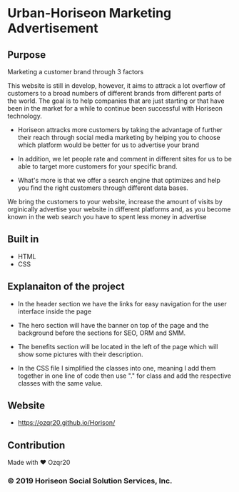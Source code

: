 
# Urban-Horiseon Marketing Advertisement

## Purpose 
Marketing a customer brand through 3 factors 

This website is still in develop, however, it aims to attrack a lot overflow of customers to a broad numbers of different brands from different parts of the world.
       The goal is to help companies that are just starting or that have been in the market for a while to continue been successful with Horiseon technology. 

  * Horiseon attracks more customers by taking the advantage of further their reach through social media marketing by helping you to choose which
        platform would be better for us to advertise your brand
  * In addition, we let people rate and comment in different sites for us to be able to target more customers for your specific brand.

  * What's more is that we offer a search engine that optimizes and help you find the right customers through different data bases.

We bring the customers to your website, increase the amount of visits by orginically advertise your website in different platforms and, as you become known
in the web search you have to spent less money in advertise
 
  
  ## Built in
  * HTML
  * CSS
   
 ## Explanaiton of the project
   
   * In the header section we have the links for easy navigation for the user interface inside the page

   * The hero section will have the banner on top of the page and the background before the sections for SEO, ORM and SMM. 
  
   * The benefits section will be located in the left of the page which will show some pictures with their description.
   
   * In the CSS file I simplified the classes into one, meaning I add them together in one line of code then use "." for class and add the respective classes with the same value.  
      
  ## Website 
  
   * https://ozqr20.github.io/Horison/
  
## Contribution 
Made with ❤️️ Ozqr20
### &copy; 2019 Horiseon Social Solution Services, Inc.

